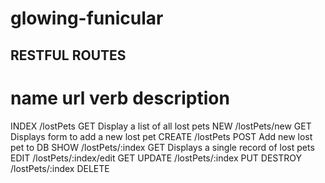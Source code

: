 # glowing-funicular

## RESTFUL ROUTES

name        url                     verb        description
=============================================================================
INDEX       /lostPets               GET         Display a list of all lost pets
NEW         /lostPets/new           GET         Displays form to add a new lost pet
CREATE      /lostPets               POST        Add new lost pet to DB
SHOW        /lostPets/:index        GET         Displays a single record of lost pets
EDIT        /lostPets/:index/edit   GET
UPDATE      /lostPets/:index        PUT
DESTROY     /lostPets/:index        DELETE